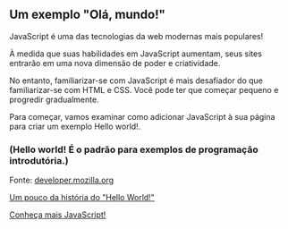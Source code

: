 ## Um exemplo "Olá, mundo!" 

JavaScript é uma das tecnologias da web modernas mais populares!

À medida que suas habilidades em JavaScript aumentam, seus sites entrarão em uma nova dimensão de poder e criatividade.

No entanto, familiarizar-se com JavaScript é mais desafiador do que familiarizar-se com HTML e CSS. 
Você pode ter que começar pequeno e progredir gradualmente. 

Para começar, vamos examinar como adicionar JavaScript à sua página para criar um exemplo Hello world!. 

### (Hello world! É o padrão para exemplos de programação introdutória.)

Fonte: [developer.mozilla.org](https://developer.mozilla.org/pt-BR/)

[Um pouco da história do "Hello World!"](https://en.wikipedia.org/wiki/%22Hello,_World!%22_program)

[Conheça mais JavaScript!](https://developer.mozilla.org/pt-BR/docs/Learn/Getting_started_with_the_web/JavaScript_basics#um_exemplo_ol%C3%A1_mundo!)




